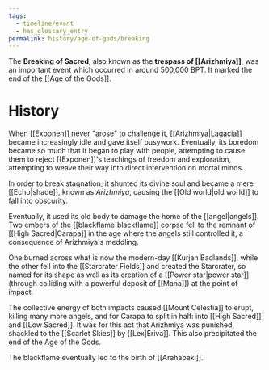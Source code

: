 ```yaml
---
tags:
  - timeline/event
  - has_glossary_entry
permalink: history/age-of-gods/breaking
---
```


The **Breaking of Sacred**, also known as the **trespass of [[Arizhmiya]]**, was an important event which occurred in around 500,000 BPT. It marked the end of the [[Age of the Gods]].


# History
When [[Exponen]] never "arose" to challenge it, [[Arizhmiya|Lagacia]] became increasingly idle and gave itself busywork. Eventually, its boredom became so much that it began to play with people, attempting to cause them to reject [[Exponen]]'s teachings of freedom and exploration, attempting to weave their way into direct intervention on mortal minds. 

In order to break stagnation, it shunted its divine soul and became a mere [[Echo|shade]], known as *Arizhmiya*, causing the [[Old world|old world]] to fall into obscurity.

Eventually, it used its old body to damage the home of the [[angel|angels]]. Two embers of the [[blackflame|blackflame]] corpse fell to the remnant of [[High Sacred|Carapa]] in the age where the angels still controlled it, a consequence of Arizhmiya's meddling. 

One burned across what is now the modern-day [[Kurjan Badlands]], while the other fell into the [[Starcrater Fields]] and created the Starcrater, so named for its shape as well as its creation of a [[Power star|power star]] (through colliding with a powerful deposit of [[Mana]]) at the point of impact. 

The collective energy of both impacts caused [[Mount Celestia]] to erupt, killing many more angels, and for Carapa to split in half: into [[High Sacred]] and [[Low Sacred]]. It was for this act that Arizhmiya was punished, shackled to the [[Scarlet Skies]] by [[Lex|Eriva]]. This also precipitated the end of the Age of the Gods.

The blackflame eventually led to the birth of [[Arahabaki]].